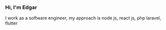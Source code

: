  ### Hi, I'm Edgar
 I work as a software engineer, my approach is node js, react js, php laravel, flutter
